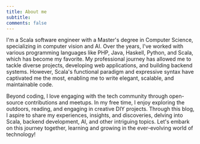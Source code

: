 ```yaml
---
title: About me
subtitle: 
comments: false
---
```

I'm a Scala software engineer with a Master's degree in Computer Science, specializing in computer vision and AI. Over the years, I've worked with various programming languages like PHP, Java, Haskell, Python, and Scala, which has become my favorite. My professional journey has allowed me to tackle diverse projects, developing web applications, and building backend systems. However, Scala's functional paradigm and expressive syntax have captivated me the most, enabling me to write elegant, scalable, and maintainable code.

Beyond coding, I love engaging with the tech community through open-source contributions and meetups. In my free time, I enjoy exploring the outdoors, reading, and engaging in creative DIY projects. Through this blog, I aspire to share my experiences, insights, and discoveries, delving into Scala, backend development, AI, and other intriguing topics. Let's embark on this journey together, learning and growing in the ever-evolving world of technology!
